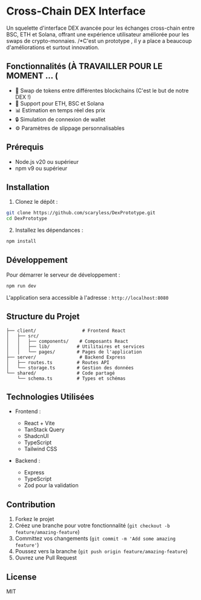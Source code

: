 # Cross-Chain DEX Interface

Un squelette d'interface DEX avancée pour les échanges cross-chain entre BSC, ETH et Solana, offrant une expérience utilisateur améliorée pour les swaps de crypto-monnaies.
/*C'est un prototype , il y a place a beaucoup d'améliorations et surtout innovation.

## Fonctionnalités (À TRAVAILLER POUR LE MOMENT ... (

- 🔄 Swap de tokens entre différentes blockchains (C'est le but de notre DEX !)
- 💱 Support pour ETH, BSC et Solana
- 📊 Estimation en temps réel des prix
- 🔒 Simulation de connexion de wallet
- ⚙️ Paramètres de slippage personnalisables

## Prérequis

- Node.js v20 ou supérieur
- npm v9 ou supérieur

## Installation

1. Clonez le dépôt :
```bash
git clone https://github.com/scaryless/DexPrototype.git
cd DexPrototype
```

2. Installez les dépendances :
```bash
npm install
```

## Développement

Pour démarrer le serveur de développement :

```bash
npm run dev
```

L'application sera accessible à l'adresse : `http://localhost:8080`

## Structure du Projet

```
├── client/                 # Frontend React
│   ├── src/
│   │   ├── components/    # Composants React
│   │   ├── lib/          # Utilitaires et services
│   │   └── pages/        # Pages de l'application
├── server/                # Backend Express
│   ├── routes.ts         # Routes API
│   └── storage.ts        # Gestion des données
└── shared/               # Code partagé
    └── schema.ts         # Types et schémas
```

## Technologies Utilisées

- Frontend :
  - React + Vite
  - TanStack Query
  - ShadcnUI
  - TypeScript
  - Tailwind CSS

- Backend :
  - Express
  - TypeScript
  - Zod pour la validation

## Contribution

1. Forkez le projet
2. Créez une branche pour votre fonctionnalité (`git checkout -b feature/amazing-feature`)
3. Committez vos changements (`git commit -m 'Add some amazing feature'`)
4. Poussez vers la branche (`git push origin feature/amazing-feature`)
5. Ouvrez une Pull Request

## License

MIT
